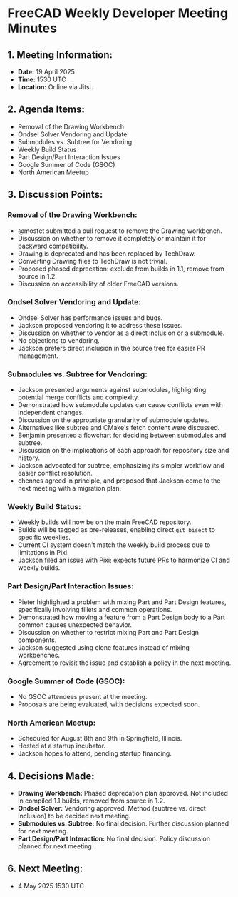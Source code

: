 # FreeCAD Weekly Developer Meeting Minutes

## 1. Meeting Information:

- **Date:** 19 April 2025
- **Time:** 1530 UTC
- **Location:** Online via Jitsi.

## 2. Agenda Items:

- Removal of the Drawing Workbench
- Ondsel Solver Vendoring and Update
- Submodules vs. Subtree for Vendoring
- Weekly Build Status
- Part Design/Part Interaction Issues
- Google Summer of Code (GSOC)
- North American Meetup


## 3. Discussion Points:

### Removal of the Drawing Workbench:

- @mosfet submitted a pull request to remove the Drawing workbench.
- Discussion on whether to remove it completely or maintain it for backward compatibility.
- Drawing is deprecated and has been replaced by TechDraw.
- Converting Drawing files to TechDraw is not trivial.
- Proposed phased deprecation: exclude from builds in 1.1, remove from source in 1.2.
- Discussion on accessibility of older FreeCAD versions.

### Ondsel Solver Vendoring and Update:

- Ondsel Solver has performance issues and bugs.
- Jackson proposed vendoring it to address these issues.
- Discussion on whether to vendor as a direct inclusion or a submodule.
- No objections to vendoring.
- Jackson prefers direct inclusion in the source tree for easier PR management.

### Submodules vs. Subtree for Vendoring:

- Jackson presented arguments against submodules, highlighting potential merge conflicts and complexity.
- Demonstrated how submodule updates can cause conflicts even with independent changes.
- Discussion on the appropriate granularity of submodule updates.
- Alternatives like subtree and CMake's fetch content were discussed.
- Benjamin presented a flowchart for deciding between submodules and subtree.
- Discussion on the implications of each approach for repository size and history.
- Jackson advocated for subtree, emphasizing its simpler workflow and easier conflict resolution.
- chennes agreed in principle, and proposed that Jackson come to the next meeting with a migration plan.

### Weekly Build Status:

- Weekly builds will now be on the main FreeCAD repository.
- Builds will be tagged as pre-releases, enabling direct `git bisect` to specific weeklies.
- Current CI system doesn't match the weekly build process due to limitations in Pixi.
- Jackson filed an issue with Pixi; expects future PRs to harmonize CI and weekly builds.

### Part Design/Part Interaction Issues:

- Pieter highlighted a problem with mixing Part and Part Design features, specifically involving fillets and common operations.
- Demonstrated how moving a feature from a Part Design body to a Part common causes unexpected behavior.
- Discussion on whether to restrict mixing Part and Part Design components.
- Jackson suggested using clone features instead of mixing workbenches.
- Agreement to revisit the issue and establish a policy in the next meeting.

### Google Summer of Code (GSOC):

- No GSOC attendees present at the meeting.
- Proposals are being evaluated, with decisions expected soon.

### North American Meetup:

- Scheduled for August 8th and 9th in Springfield, Illinois.
- Hosted at a startup incubator.
- Jackson hopes to attend, pending startup financing.

## 4. Decisions Made:

- **Drawing Workbench:** Phased deprecation plan approved. Not included in compiled 1.1 builds, removed from source in 1.2.
- **Ondsel Solver:** Vendoring approved. Method (subtree vs. direct inclusion) to be decided next meeting.
- **Submodules vs. Subtree:** No final decision. Further discussion planned for next meeting.
- **Part Design/Part Interaction:** No final decision. Policy discussion planned for next meeting.

## 6. Next Meeting:

- 4 May 2025 1530 UTC
